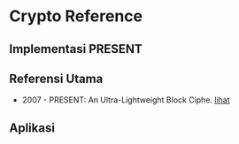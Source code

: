 # Crypto Reference

## Implementasi PRESENT

## Referensi Utama

* 2007 - PRESENT: An Ultra-Lightweight Block Ciphe. [lihat](2007.bogdanov_knudsen_leander_paar_poschmann_robshaw_seurin_yikkelsoe.pdf)

## Aplikasi